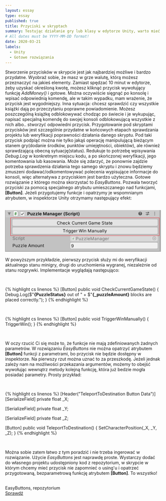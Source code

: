 ```yaml
---
layout: essay
type: essay
published: true
title: Przyciski w skryptach
summary: Testując działanie gry lub klasy w edytorze Unity, warto mieć pod ręką możliwość dokładania do skryptów przycisków. Znacząco poprawi to tempo weryfikacji projektu. We wpisie przedstawiono gotowe rozwiązanie, przygotowane przez użytkownika serwisu GitHub. 
# All dates must be YYYY-MM-DD format!
date: 2020-03-21
labels:
  - Unity
  - Gotowe rozwiązania
---
```


<p class="justify-text stylize-text">
Stworzenie przycisków w skrypcie jest jak najbardziej możliwe i bardzo przydatne. Wyobraź sobie, że masz w grze walutę, którą możesz przeznaczyć na jakieś elementy. Zamiast spędzać 10 minut w edytorze, żeby uzyskać określoną kwotę, możesz kliknąć przycisk wywołujący funkcję <em>AddMoney()</em> i gotowe. Można oczywiście sięgnąć po konsolę i wpisać odpowiednią komendę, ale w takim wypadku, mam wrażenie, że przycisk jest wygodniejszy. Inna sytuacja: chcesz sprawdzić czy wszystkie książki dają po przeczytaniu poprawne powiadomienie. Możesz poszczególną książkę odblokowywać chodząc po świecie i je wykupując, napisać specjalną komendę do swojej konsoli odblokowującą wszystkie z nich albo.. stworzyć odpowiedni przycisk. Przygotowanie pod skryptami przycisków jest szczególnie przydatne w końcowych etapach sprawdzania projektu lub weryfikacji poprawności działania danego skryptu. Pod taki przycisk podpiąć można nie tylko jakąś operację manipulującą bieżącym stanem gry(dodanie środków, punktów umiejętności, obiektów), ale również sprawdzającą obecną sytuację(status). Redukuje to potrzebę wpisywania <em>Debug.Log</em> w konkretnym miejscu kodu, a po skończonej weryfikacji, jego komentowania lub kasowania. Może się zdarzyć, że ponownie zajdzie potrzeba sprawdzenia działania tego samego skryptu i znowu będziemy zmuszeni dodawać/odkomentowywać polecenia wypisujące informacje do konsoli, więc alternatywa z przyciskiem jest bardzo użyteczna. Gotowe rozwiązanie z którego można skorzystać to <em>EasyButtons</em>. Pozwala tworzyć przyciski za pomocą specjalnego atrybutu umieszczanego nad funkcjami, <strong>[Button]</strong>. Jeżeli przygotujemy funkcje i opatrzymy je wspomnianym atrybutem, w inspektorze Unity otrzymamy następujący efekt:
</p>

<br/>

<img class="ui image normal centered" src="../essays/images/21_03_2020_1.PNG">

<br/>

<p class="justify-text stylize-text">
W powyższym przykładzie, pierwszy przycisk służy mi do weryfikacji aktualnego stanu minigry, drugi do uruchomienia wygranej, niezależnie od stanu rozgrywki. Implementacje wyglądają następująco:  
</p>

<br/>

{% highlight cs linenos %}
[Button]
public void CheckCurrentGameState()
{
    Debug.Log($"<b>{PuzzleStatus}</b> out of " +
    $"<b>{_puzzleAmount}</b> blocks are placed correctly.");
}
{% endhighlight %}

<br/>

{% highlight cs linenos %}
[Button]
public void TriggerWinManually()
{
    TriggerWin();
}
{% endhighlight %}

<br/>

<p class="justify-text stylize-text">
W oczy rzucić Ci się może to, że funkcje nie mają zdefiniowanych żadnych parametrów. W rozwiązaniu <em>EasyButtons</em> nie można opatrzyć atrybutem <strong>[Button]</strong> funkcji z parametrami, bo przycisk nie będzie dostępny w inspektorze. Na pierwszy rzut można uznać to za przeszkodę. Jeżeli jednak zależy nam na możliwości przekazania argumentów, możemy to obejść wywołując wewnątrz metody kolejną funkcję, która już bedzie mogła posiadać parametry. Prosty przykład:  
</p>

<br/>

{% highlight cs linenos %}
[Header("TeleportToDestination Button Data")]
[SerializeField]
private float _X;

[SerializeField]
private float _Y;

[SerializeField]
private float _Z;

[Button]
public void TeleportToDestination()
{
    SetCharacterPosition(_X, _Y, _Z);
}
{% endhighlight %}

<br/>

<p class="justify-text stylize-text">
Można sobie zatem łatwo z tym poradzić i nie trzeba ingerować w rozwiązanie. Użycie <em>EasyButtons</em> jest naprawdę proste. Wystarczy dodać do własnego projektu udostępniony kod z repozytorium, w skrypcie w którym chcemy mieć przycisk nie zapomnieć o using'u i opatrzeć przygotowaną, bezparametrową funkcję atrybutem <strong>[Button]</strong>. To wszystko!
</p>

<br/>

<div class="ui placeholder segment">
  <div class="ui icon header">
    <i class="github icon"></i>
    EasyButtons, repozytorium
  </div>
  <a href="https://github.com/madsbangh/EasyButtons" target="_blank" style="margin-top: 2%;">
    <div class="ui animated teal button" onclick="this.blur();" tabindex="0">
      <div class="visible content">Sprawdź</div>
      <div class="hidden content">
        <i class="right arrow icon"></i>
      </div>
    </div>
  </a>
</div>

